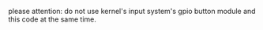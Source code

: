 please attention:
do not use kernel's input system's gpio button module and this code at the same time.
